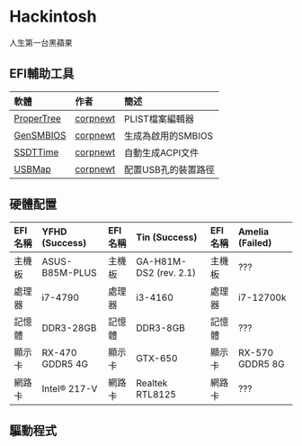 # Hackintosh
人生第一台黑蘋果

## EFI輔助工具
| 軟體                                                 | 作者                                     | 簡述              |
| :--------------------------------------------------- |:----------------------------------------| :-----------------|
| [ProperTree](https://github.com/corpnewt/ProperTree) | [corpnewt](https://github.com/corpnewt) | PLIST檔案編輯器    |
| [GenSMBIOS](https://github.com/corpnewt/GenSMBIOS)   | [corpnewt](https://github.com/corpnewt) | 生成為啟用的SMBIOS |
| [SSDTTime](https://github.com/corpnewt/SSDTTime)     | [corpnewt](https://github.com/corpnewt) | 自動生成ACPI文件   |
| [USBMap](https://github.com/corpnewt/USBMap)         | [corpnewt](https://github.com/corpnewt) | 配置USB孔的裝置路徑 |

## 硬體配置
| EFI名稱| YFHD (Success) |    EFI名稱| Tin (Success)          |     EFI名稱| Amelia (Failed)|
| :----- |:---------------|    :----- |:----------------------|     :----- |:---------------|
| 主機板 | ASUS-B85M-PLUS |    主機板 | GA-H81M-DS2 (rev. 2.1) |     主機板 | ???             |
| 處理器 | i7-4790        |    處理器 | i3-4160                |     處理器 | i7-12700k       |
| 記憶體 | DDR3-28GB      |    記憶體 | DDR3-8GB               |     記憶體 | ???             |
| 顯示卡 | RX-470 GDDR5 4G|    顯示卡 | GTX-650                 |     顯示卡 | RX-570 GDDR5 8G |
| 網路卡 | Intel® 217-V   |    網路卡 | Realtek RTL8125        |     網路卡 | ???             |

## 驅動程式
